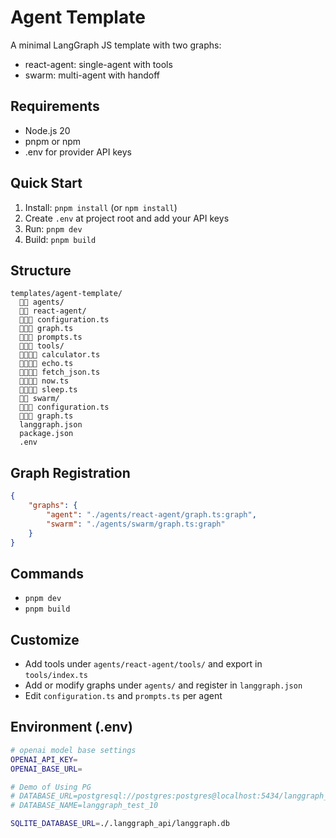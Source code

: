 # Agent Template

A minimal LangGraph JS template with two graphs:

- react-agent: single-agent with tools
- swarm: multi-agent with handoff

## Requirements

- Node.js 20
- pnpm or npm
- .env for provider API keys

## Quick Start

1. Install: `pnpm install` (or `npm install`)
2. Create `.env` at project root and add your API keys
3. Run: `pnpm dev`
4. Build: `pnpm build`

## Structure

```
templates/agent-template/
   agents/
   react-agent/
   configuration.ts
   graph.ts
   prompts.ts
   tools/
   calculator.ts
   echo.ts
   fetch_json.ts
   now.ts
   sleep.ts
   swarm/
   configuration.ts
   graph.ts
  langgraph.json
  package.json
  .env
```

## Graph Registration

```json
{
    "graphs": {
        "agent": "./agents/react-agent/graph.ts:graph",
        "swarm": "./agents/swarm/graph.ts:graph"
    }
}
```

## Commands

- `pnpm dev`
- `pnpm build`

## Customize

- Add tools under `agents/react-agent/tools/` and export in `tools/index.ts`
- Add or modify graphs under `agents/` and register in `langgraph.json`
- Edit `configuration.ts` and `prompts.ts` per agent

## Environment (.env)

```sh
# openai model base settings
OPENAI_API_KEY=
OPENAI_BASE_URL=

# Demo of Using PG
# DATABASE_URL=postgresql://postgres:postgres@localhost:5434/langgraph_test_10?sslmode=require
# DATABASE_NAME=langgraph_test_10

SQLITE_DATABASE_URL=./.langgraph_api/langgraph.db
```
